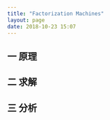 ```yaml
---
title: "Factorization Machines"
layout: page
date: 2018-10-23 15:07
---
```




## 一 原理





## 二 求解





## 三 分析

